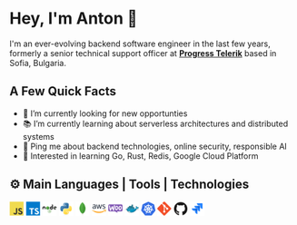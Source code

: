 # Hey, I'm Anton  👋

I'm an ever-evolving backend software engineer in the last few years, formerly a senior technical support officer at <strong><a href="https://www.telerik.com/">Progress Telerik</a></strong> based in Sofia, Bulgaria.

## A Few Quick Facts

- 🎯 I’m currently looking for new opportunties
- 📚 I’m currently learning about serverless architectures and distributed systems
- 💬 Ping me about backend technologies, online security, responsible AI
- 🦝 Interested in learning Go, Rust, Redis, Google Cloud Platform

## ⚙️ Main Languages | Tools | Technologies

<p>
<img src="https://raw.githubusercontent.com/devicons/devicon/master/icons/javascript/javascript-original.svg" alt="javascript" width="25" height="25" />
<img src="https://raw.githubusercontent.com/devicons/devicon/master/icons/typescript/typescript-original.svg" alt="typescript" width="25" height="25" />
<img src="https://raw.githubusercontent.com/devicons/devicon/master/icons/nodejs/nodejs-original-wordmark.svg" alt="nodejs" width="25" height="25" />
<img src="https://raw.githubusercontent.com/devicons/devicon/master/icons/python/python-original.svg" alt="python" width="25" height="25" />
<img src="https://raw.githubusercontent.com/devicons/devicon/master/icons/mongodb/mongodb-original.svg" alt="mongodb" width="25" height="25" />
<img src="https://raw.githubusercontent.com/devicons/devicon/master/icons/amazonwebservices/amazonwebservices-original-wordmark.svg" alt="AWS" width="25" height="25" />
<img src="https://raw.githubusercontent.com/devicons/devicon/master/icons/woocommerce/woocommerce-original.svg" alt="woocommerce" width="25" height="25" />
<img src="https://raw.githubusercontent.com/devicons/devicon/master/icons/docker/docker-original.svg" alt="Docker" width="25" height="25" />
<img src="https://raw.githubusercontent.com/devicons/devicon/master/icons/kubernetes/kubernetes-original.svg" alt="Kubernetes" width="25" height="25" />
<img src="https://github.com/devicons/devicon/blob/master/icons/git/git-original.svg" alt="Git" width="25" height="25" />
<img src="https://github.com/devicons/devicon/blob/master/icons/github/github-original.svg" alt="GitHub" width="25" height="25" />
<img src="https://github.com/devicons/devicon/blob/master/icons/jira/jira-original.svg" alt="Jira" width="25" height="25" />
</p>
